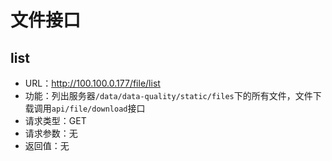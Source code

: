 # 文件接口

## list
- URL：http://100.100.0.177/file/list
- 功能：列出服务器`/data/data-quality/static/files`下的所有文件，文件下载调用`api/file/download`接口
- 请求类型：GET
- 请求参数：无
- 返回值：无
